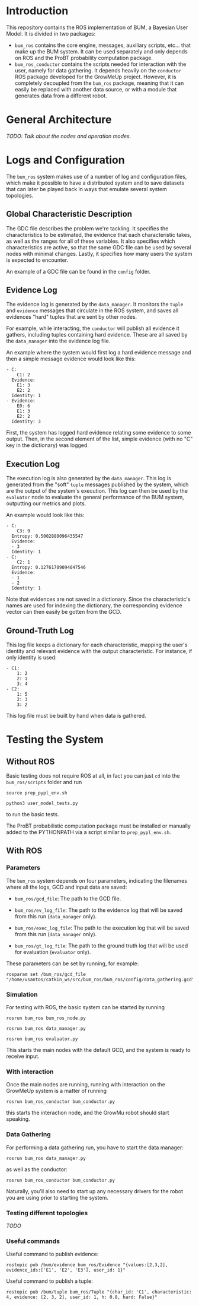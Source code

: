 # Introduction

This repository contains the ROS implementation of BUM, a Bayesian User Model. It is divided in two packages:

* `bum_ros` contains the core engine, messages, auxiliary scripts, etc... that make up the BUM system. It can be used separately and only depends on ROS and the ProBT probability computation package.
* `bum_ros_conductor` contains the scripts needed for interaction with the user, namely for data gathering. It depends heavily on the `conductor` ROS package developed for the GrowMeUp project. However, it is completely decoupled from the `bum_ros` package, meaning that it can easily be replaced with another data source, or with a module that generates data from a different robot.


# General Architecture

*TODO: Talk about the nodes and operation modes.*

# Logs and Configuration

The `bum_ros` system makes use of a number of log and configuration files, which make it possible to have a distributed system and to save datasets that can later be played back in ways that emulate several system topologies.

## Global Characteristic Description
The GDC file describes the problem we're tackling. It specifies the characteristics to be estimated, the evidence that each characteristic takes, as well as the ranges for all of these variables. It also specifies which characteristics are active, so that the same GDC file can be used by several nodes with minimal changes. Lastly, it specifies how many users the system is expected to encounter.

An example of a GDC file can be found in the `config` folder.

## Evidence Log

The evidence log is generated by the `data_manager`. It monitors the `tuple` and `evidence` messages that circulate in the ROS system, and saves all evidences "hard" tuples that are sent by other nodes.

For example, while interacting, the `conductor` will publish all evidence it gathers, including tuples containing hard evidence. These are all saved by the `data_manager` into the evidence log file.

An example where the system would first log a hard evidence message and then a simple message evidence would look like this:

```
- C:
    C1: 2
  Evidence:
  	E1: 3
    E2: 2
  Identity: 1
- Evidence:
    E0: 6
    E1: 3
    E2: 2
  Identity: 3
```

First, the system has logged hard evidence relating some evidence to some output. Then, in the second element of the list, simple evidence (with no "C" key in the dictionary) was logged.


## Execution Log

The execution log is also generated by the `data_manager`. This log is generated from the "soft" `tuple` messages published by the system, which are the output of the system's execution. This log can then be used by the `evaluator` node to evaluate the general performance of the BUM system, outputting our metrics and plots.

An example would look like this:

```
- C:
    C3: 9
  Entropy: 0.5002880096435547
  Evidence:
  - 3
  Identity: 1
- C:
    C2: 1
  Entropy: 0.12761709094047546
  Evidence:
  - 1
  - 2
  Identity: 1
```

Note that evidences are not saved in a dictionary. Since the characteristic's names are used for indexing the dictionary, the corresponding evidence vector can then easily be gotten from the GCD.

## Ground-Truth Log

This log file keeps a dictionary for each characteristic, mapping the user's identity and relevant evidence with the output characteristic. For instance, if only identity is used:

```
- C1:
    1: 2
    2: 1
    3: 4
- C2:
    1: 5
    2: 3
    3: 2
```

This log file must be built by hand when data is gathered.

# Testing the System

## Without ROS

Basic testing does not require ROS at all, in fact you can just `cd` into the `bum_ros/scripts` folder and run 

```
source prep_pypl_env.sh

python3 user_model_tests.py
```

to run the basic tests.

The ProBT probabilistic computation package must be installed or manually added to the PYTHONPATH via a script similar to `prep_pypl_env.sh`.

## With ROS

### Parameters

The `bum_ros` system depends on four parameters, indicating the filenames where all the logs, GCD and input data are saved:

* `bum_ros/gcd_file`: The path to the GCD file.

* `bum_ros/ev_log_file`: The path to the evidence log that will be saved from this run (`data_manager` only).

* `bum_ros/exec_log_file`: The path to the execution log that will be saved from this run (`data_manager` only).

* `bum_ros/gt_log_file`: The path to the ground truth log that will be used for evaluation (`evaluator` only).

These parameters can be set by running, for example:

```
rosparam set /bum_ros/gcd_file "/home/vsantos/catkin_ws/src/bum_ros/bum_ros/config/data_gathering.gcd"
```

### Simulation

For testing with ROS, the basic system can be started by running

```
rosrun bum_ros bum_ros_node.py

rosrun bum_ros data_manager.py

rosrun bum_ros evaluator.py
```

This starts the main nodes with the default GCD, and the system is ready to receive input.

### With interaction

Once the main nodes are running, running with interaction on the GrowMeUp system is a matter of running

```
rosrun bum_ros_conductor bum_conductor.py
```

this starts the interaction node, and the GrowMu robot should start speaking.

### Data Gathering

For performing a data gathering run, you have to start the data manager:

```
rosrun bum_ros data_manager.py
```

as well as the conductor:

```
rosrun bum_ros_conductor bum_conductor.py
```

Naturally, you'll also need to start up any necessary drivers for the robot you are using prior to starting the system.

### Testing different topologies

*TODO*

### Useful commands

Useful command to publish evidence:

```
rostopic pub /bum/evidence bum_ros/Evidence "{values:[2,3,2], evidence_ids:['E1', 'E2', 'E3'], user_id: 1}"
```

Useful command to publish a tuple:

```
rostopic pub /bum/tuple bum_ros/Tuple "{char_id: 'C1', characteristic: 4, evidence: [2, 3, 2], user_id: 1, h: 0.8, hard: False}"
```
